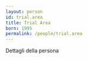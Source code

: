 ```yaml
---
layout: person
id: trial.area
title: Trial Area
born: 1995
permalink: /people/trial.area
---
```


Dettagli della persona 